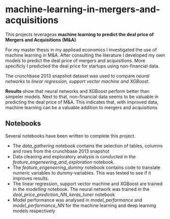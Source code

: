 # machine-learning-in-mergers-and-acquisitions

This projects leverageas **machine learning to predict the deal price of Mergers and Acquisitions (M&A)**

For my master thesis in my appliead economics I investigated the use of machine learning in M&A.
After consulting the literature I developed my own models to predict the deal price of mergers and acquisitions.
More specificly I predictied the deal price for startups using non-financial data.

The crunchbase 2013 snapshot dataset was used to compare *neural networks* to *linear regression, support vector machine and XGBoost*.

**Results** show that neural networks and XGBoost perform better than simpeler models.
Next to that, non-financial data seems to be valuable in predicting the deal price of M&A.
This indicates that, with improved data, machine learning can be a valuable addition to mergers and acquisitions



## Notebooks
Several notebooks have been written to complete this project.
- The *data_gathering* notebook contains the selection of tables, columns and rows from the crunchbase 2013 snapshot
- Data cleaning and exploratory analysis is conducted in the *feature_engeneering_and_exploration* notebook.
- The *feature_engeneering_dummy* notebook contains code to translate numeric variables to dummy-variables. This was tested to see if it improves results.
- The linear regression, support vector machine and XGBoost are trained in the *modelling* notebook. The neural network was trained in the *deal_price_prediction_NN_keras_tuner* notebook
- Model performance was analysed in *model_performance* and *model_performance_NN* for the machine learning and deep learning models respectively
